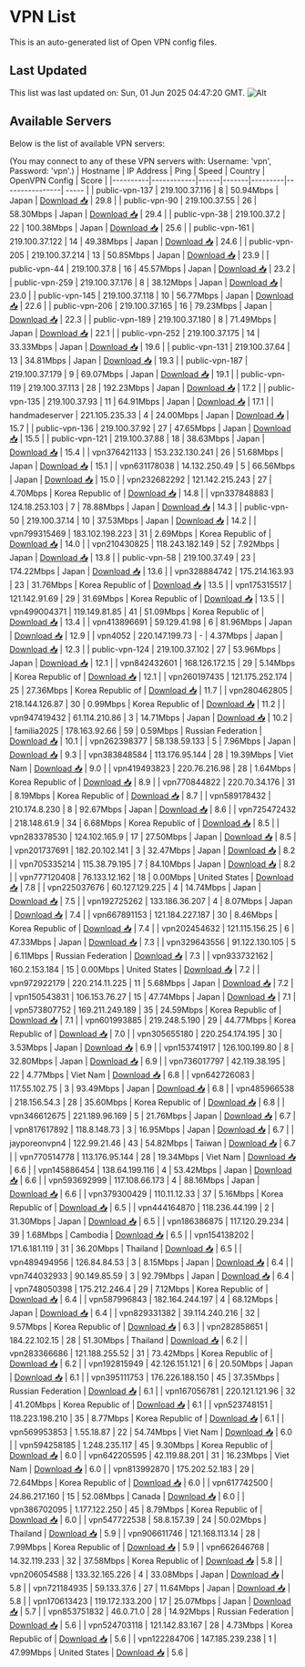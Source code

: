 # VPN List

This is an auto-generated list of Open VPN config files.

## Last Updated

This list was last updated on: Sun, 01 Jun 2025 04:47:20 GMT.
![Alt](https://repobeats.axiom.co/api/embed/186b98318ef1479477931607c1ad7d823f12451f.svg "Repobeats analytics image")

## Available Servers

Below is the list of available VPN servers:

(You may connect to any of these VPN servers with: Username: 'vpn', Password: 'vpn'.)
| Hostname | IP Address | Ping | Speed | Country | OpenVPN Config | Score |
|----------|------------|------|-------|---------|----------------| ----- |
| public-vpn-137 | 219.100.37.116 | 8 | 50.94Mbps | Japan | [Download 📥](./configs/server_0_JP.ovpn) | 29.8 |
| public-vpn-90 | 219.100.37.55 | 26 | 58.30Mbps | Japan | [Download 📥](./configs/server_1_JP.ovpn) | 29.4 |
| public-vpn-38 | 219.100.37.2 | 22 | 100.38Mbps | Japan | [Download 📥](./configs/server_2_JP.ovpn) | 25.6 |
| public-vpn-161 | 219.100.37.122 | 14 | 49.38Mbps | Japan | [Download 📥](./configs/server_3_JP.ovpn) | 24.6 |
| public-vpn-205 | 219.100.37.214 | 13 | 50.85Mbps | Japan | [Download 📥](./configs/server_4_JP.ovpn) | 23.9 |
| public-vpn-44 | 219.100.37.8 | 16 | 45.57Mbps | Japan | [Download 📥](./configs/server_5_JP.ovpn) | 23.2 |
| public-vpn-259 | 219.100.37.176 | 8 | 38.12Mbps | Japan | [Download 📥](./configs/server_6_JP.ovpn) | 23.0 |
| public-vpn-145 | 219.100.37.118 | 10 | 56.77Mbps | Japan | [Download 📥](./configs/server_7_JP.ovpn) | 22.6 |
| public-vpn-206 | 219.100.37.165 | 16 | 79.23Mbps | Japan | [Download 📥](./configs/server_8_JP.ovpn) | 22.3 |
| public-vpn-189 | 219.100.37.180 | 8 | 71.49Mbps | Japan | [Download 📥](./configs/server_9_JP.ovpn) | 22.1 |
| public-vpn-252 | 219.100.37.175 | 14 | 33.33Mbps | Japan | [Download 📥](./configs/server_10_JP.ovpn) | 19.6 |
| public-vpn-131 | 219.100.37.64 | 13 | 34.81Mbps | Japan | [Download 📥](./configs/server_11_JP.ovpn) | 19.3 |
| public-vpn-187 | 219.100.37.179 | 9 | 69.07Mbps | Japan | [Download 📥](./configs/server_12_JP.ovpn) | 19.1 |
| public-vpn-119 | 219.100.37.113 | 28 | 192.23Mbps | Japan | [Download 📥](./configs/server_13_JP.ovpn) | 17.2 |
| public-vpn-135 | 219.100.37.93 | 11 | 64.91Mbps | Japan | [Download 📥](./configs/server_14_JP.ovpn) | 17.1 |
| handmadeserver | 221.105.235.33 | 4 | 24.00Mbps | Japan | [Download 📥](./configs/server_15_JP.ovpn) | 15.7 |
| public-vpn-136 | 219.100.37.92 | 27 | 47.65Mbps | Japan | [Download 📥](./configs/server_16_JP.ovpn) | 15.5 |
| public-vpn-121 | 219.100.37.88 | 18 | 38.63Mbps | Japan | [Download 📥](./configs/server_17_JP.ovpn) | 15.4 |
| vpn376421133 | 153.232.130.241 | 26 | 51.68Mbps | Japan | [Download 📥](./configs/server_18_JP.ovpn) | 15.1 |
| vpn631178038 | 14.132.250.49 | 5 | 66.56Mbps | Japan | [Download 📥](./configs/server_19_JP.ovpn) | 15.0 |
| vpn232682292 | 121.142.215.243 | 27 | 4.70Mbps | Korea Republic of | [Download 📥](./configs/server_20_KR.ovpn) | 14.8 |
| vpn337848883 | 124.18.253.103 | 7 | 78.88Mbps | Japan | [Download 📥](./configs/server_21_JP.ovpn) | 14.3 |
| public-vpn-50 | 219.100.37.14 | 10 | 37.53Mbps | Japan | [Download 📥](./configs/server_22_JP.ovpn) | 14.2 |
| vpn799315469 | 183.102.198.223 | 31 | 2.69Mbps | Korea Republic of | [Download 📥](./configs/server_23_KR.ovpn) | 14.0 |
| vpn210430825 | 118.243.182.149 | 52 | 7.92Mbps | Japan | [Download 📥](./configs/server_24_JP.ovpn) | 13.8 |
| public-vpn-58 | 219.100.37.49 | 23 | 174.22Mbps | Japan | [Download 📥](./configs/server_25_JP.ovpn) | 13.6 |
| vpn328884742 | 175.214.163.93 | 23 | 31.76Mbps | Korea Republic of | [Download 📥](./configs/server_26_KR.ovpn) | 13.5 |
| vpn175315517 | 121.142.91.69 | 29 | 31.69Mbps | Korea Republic of | [Download 📥](./configs/server_27_KR.ovpn) | 13.5 |
| vpn499004371 | 119.149.81.85 | 41 | 51.09Mbps | Korea Republic of | [Download 📥](./configs/server_28_KR.ovpn) | 13.4 |
| vpn413896691 | 59.129.41.98 | 6 | 81.96Mbps | Japan | [Download 📥](./configs/server_29_JP.ovpn) | 12.9 |
| vpn4052 | 220.147.199.73 | - | 4.37Mbps | Japan | [Download 📥](./configs/server_30_JP.ovpn) | 12.3 |
| public-vpn-124 | 219.100.37.102 | 27 | 53.96Mbps | Japan | [Download 📥](./configs/server_31_JP.ovpn) | 12.1 |
| vpn842432601 | 168.126.172.15 | 29 | 5.14Mbps | Korea Republic of | [Download 📥](./configs/server_32_KR.ovpn) | 12.1 |
| vpn260197435 | 121.175.252.174 | 25 | 27.36Mbps | Korea Republic of | [Download 📥](./configs/server_33_KR.ovpn) | 11.7 |
| vpn280462805 | 218.144.126.87 | 30 | 0.99Mbps | Korea Republic of | [Download 📥](./configs/server_34_KR.ovpn) | 11.2 |
| vpn947419432 | 61.114.210.86 | 3 | 14.71Mbps | Japan | [Download 📥](./configs/server_35_JP.ovpn) | 10.2 |
| familia2025 | 178.163.92.66 | 59 | 0.59Mbps | Russian Federation | [Download 📥](./configs/server_36_RU.ovpn) | 10.1 |
| vpn262398377 | 58.138.59.133 | 5 | 7.96Mbps | Japan | [Download 📥](./configs/server_37_JP.ovpn) | 9.3 |
| vpn383848584 | 113.176.95.144 | 28 | 19.39Mbps | Viet Nam | [Download 📥](./configs/server_38_VN.ovpn) | 9.0 |
| vpn419493823 | 220.76.216.98 | 28 | 1.64Mbps | Korea Republic of | [Download 📥](./configs/server_39_KR.ovpn) | 8.9 |
| vpn770844822 | 220.70.34.176 | 31 | 8.19Mbps | Korea Republic of | [Download 📥](./configs/server_40_KR.ovpn) | 8.7 |
| vpn589178432 | 210.174.8.230 | 8 | 92.67Mbps | Japan | [Download 📥](./configs/server_41_JP.ovpn) | 8.6 |
| vpn725472432 | 218.148.61.9 | 34 | 6.68Mbps | Korea Republic of | [Download 📥](./configs/server_42_KR.ovpn) | 8.5 |
| vpn283378530 | 124.102.165.9 | 17 | 27.50Mbps | Japan | [Download 📥](./configs/server_43_JP.ovpn) | 8.5 |
| vpn201737691 | 182.20.102.141 | 3 | 32.47Mbps | Japan | [Download 📥](./configs/server_44_JP.ovpn) | 8.2 |
| vpn705335214 | 115.38.79.195 | 7 | 84.10Mbps | Japan | [Download 📥](./configs/server_45_JP.ovpn) | 8.2 |
| vpn777120408 | 76.133.12.162 | 18 | 0.00Mbps | United States | [Download 📥](./configs/server_46_US.ovpn) | 7.8 |
| vpn225037676 | 60.127.129.225 | 4 | 14.74Mbps | Japan | [Download 📥](./configs/server_47_JP.ovpn) | 7.5 |
| vpn192725262 | 133.186.36.207 | 4 | 8.07Mbps | Japan | [Download 📥](./configs/server_48_JP.ovpn) | 7.4 |
| vpn667891153 | 121.184.227.187 | 30 | 8.46Mbps | Korea Republic of | [Download 📥](./configs/server_49_KR.ovpn) | 7.4 |
| vpn202454632 | 121.115.156.25 | 6 | 47.33Mbps | Japan | [Download 📥](./configs/server_50_JP.ovpn) | 7.3 |
| vpn329643556 | 91.122.130.105 | 5 | 6.11Mbps | Russian Federation | [Download 📥](./configs/server_51_RU.ovpn) | 7.3 |
| vpn933732162 | 160.2.153.184 | 15 | 0.00Mbps | United States | [Download 📥](./configs/server_52_US.ovpn) | 7.2 |
| vpn972922179 | 220.214.11.225 | 11 | 5.68Mbps | Japan | [Download 📥](./configs/server_53_JP.ovpn) | 7.2 |
| vpn150543831 | 106.153.76.27 | 15 | 47.74Mbps | Japan | [Download 📥](./configs/server_54_JP.ovpn) | 7.1 |
| vpn573807752 | 169.211.249.189 | 35 | 24.59Mbps | Korea Republic of | [Download 📥](./configs/server_55_KR.ovpn) | 7.1 |
| vpn601993885 | 219.248.5.190 | 29 | 44.77Mbps | Korea Republic of | [Download 📥](./configs/server_56_KR.ovpn) | 7.0 |
| vpn305655180 | 220.254.174.195 | 30 | 3.53Mbps | Japan | [Download 📥](./configs/server_57_JP.ovpn) | 6.9 |
| vpn153741917 | 126.100.199.80 | 8 | 32.80Mbps | Japan | [Download 📥](./configs/server_58_JP.ovpn) | 6.9 |
| vpn736017797 | 42.119.38.195 | 22 | 4.77Mbps | Viet Nam | [Download 📥](./configs/server_59_VN.ovpn) | 6.8 |
| vpn642726083 | 117.55.102.75 | 3 | 93.49Mbps | Japan | [Download 📥](./configs/server_60_JP.ovpn) | 6.8 |
| vpn485966538 | 218.156.54.3 | 28 | 35.60Mbps | Korea Republic of | [Download 📥](./configs/server_61_KR.ovpn) | 6.8 |
| vpn346612675 | 221.189.96.169 | 5 | 21.76Mbps | Japan | [Download 📥](./configs/server_62_JP.ovpn) | 6.7 |
| vpn817617892 | 118.8.148.73 | 3 | 16.95Mbps | Japan | [Download 📥](./configs/server_63_JP.ovpn) | 6.7 |
| jayporeonvpn4 | 122.99.21.46 | 43 | 54.82Mbps | Taiwan | [Download 📥](./configs/server_64_TW.ovpn) | 6.7 |
| vpn770514778 | 113.176.95.144 | 28 | 19.34Mbps | Viet Nam | [Download 📥](./configs/server_65_VN.ovpn) | 6.6 |
| vpn145886454 | 138.64.199.116 | 4 | 53.42Mbps | Japan | [Download 📥](./configs/server_66_JP.ovpn) | 6.6 |
| vpn593692999 | 117.108.66.173 | 4 | 88.16Mbps | Japan | [Download 📥](./configs/server_67_JP.ovpn) | 6.6 |
| vpn379300429 | 110.11.12.33 | 37 | 5.16Mbps | Korea Republic of | [Download 📥](./configs/server_68_KR.ovpn) | 6.5 |
| vpn444164870 | 118.236.44.199 | 2 | 31.30Mbps | Japan | [Download 📥](./configs/server_69_JP.ovpn) | 6.5 |
| vpn186386875 | 117.120.29.234 | 39 | 1.68Mbps | Cambodia | [Download 📥](./configs/server_70_KH.ovpn) | 6.5 |
| vpn154138202 | 171.6.181.119 | 31 | 36.20Mbps | Thailand | [Download 📥](./configs/server_71_TH.ovpn) | 6.5 |
| vpn489494956 | 126.84.84.53 | 3 | 8.15Mbps | Japan | [Download 📥](./configs/server_72_JP.ovpn) | 6.4 |
| vpn744032933 | 90.149.85.59 | 3 | 92.79Mbps | Japan | [Download 📥](./configs/server_73_JP.ovpn) | 6.4 |
| vpn748050398 | 175.212.246.4 | 29 | 7.12Mbps | Korea Republic of | [Download 📥](./configs/server_74_KR.ovpn) | 6.4 |
| vpn587996843 | 182.164.244.197 | 4 | 68.12Mbps | Japan | [Download 📥](./configs/server_75_JP.ovpn) | 6.4 |
| vpn829331382 | 39.114.240.216 | 32 | 9.57Mbps | Korea Republic of | [Download 📥](./configs/server_76_KR.ovpn) | 6.3 |
| vpn282858651 | 184.22.102.15 | 28 | 51.30Mbps | Thailand | [Download 📥](./configs/server_77_TH.ovpn) | 6.2 |
| vpn283366686 | 121.188.255.52 | 31 | 73.42Mbps | Korea Republic of | [Download 📥](./configs/server_78_KR.ovpn) | 6.2 |
| vpn192815949 | 42.126.151.121 | 6 | 20.50Mbps | Japan | [Download 📥](./configs/server_79_JP.ovpn) | 6.1 |
| vpn395111753 | 176.226.188.150 | 45 | 37.35Mbps | Russian Federation | [Download 📥](./configs/server_80_RU.ovpn) | 6.1 |
| vpn167056781 | 220.121.121.96 | 32 | 41.20Mbps | Korea Republic of | [Download 📥](./configs/server_81_KR.ovpn) | 6.1 |
| vpn523748151 | 118.223.198.210 | 35 | 8.77Mbps | Korea Republic of | [Download 📥](./configs/server_82_KR.ovpn) | 6.1 |
| vpn569953853 | 1.55.18.87 | 22 | 54.74Mbps | Viet Nam | [Download 📥](./configs/server_83_VN.ovpn) | 6.0 |
| vpn594258185 | 1.248.235.117 | 45 | 9.30Mbps | Korea Republic of | [Download 📥](./configs/server_84_KR.ovpn) | 6.0 |
| vpn642205595 | 42.119.88.201 | 31 | 16.23Mbps | Viet Nam | [Download 📥](./configs/server_85_VN.ovpn) | 6.0 |
| vpn813992870 | 175.202.52.183 | 29 | 72.64Mbps | Korea Republic of | [Download 📥](./configs/server_86_KR.ovpn) | 6.0 |
| vpn617742500 | 24.86.217.160 | 15 | 52.08Mbps | Canada | [Download 📥](./configs/server_87_CA.ovpn) | 6.0 |
| vpn386702095 | 1.177.122.250 | 45 | 8.79Mbps | Korea Republic of | [Download 📥](./configs/server_88_KR.ovpn) | 6.0 |
| vpn547722538 | 58.8.157.39 | 24 | 50.02Mbps | Thailand | [Download 📥](./configs/server_89_TH.ovpn) | 5.9 |
| vpn906611746 | 121.168.113.14 | 28 | 7.99Mbps | Korea Republic of | [Download 📥](./configs/server_90_KR.ovpn) | 5.9 |
| vpn662646768 | 14.32.119.233 | 32 | 37.58Mbps | Korea Republic of | [Download 📥](./configs/server_91_KR.ovpn) | 5.8 |
| vpn206054588 | 133.32.165.226 | 4 | 33.08Mbps | Japan | [Download 📥](./configs/server_92_JP.ovpn) | 5.8 |
| vpn721184935 | 59.133.37.6 | 27 | 11.64Mbps | Japan | [Download 📥](./configs/server_93_JP.ovpn) | 5.8 |
| vpn170613423 | 119.172.133.200 | 17 | 25.07Mbps | Japan | [Download 📥](./configs/server_94_JP.ovpn) | 5.7 |
| vpn853751832 | 46.0.71.0 | 28 | 14.92Mbps | Russian Federation | [Download 📥](./configs/server_95_RU.ovpn) | 5.6 |
| vpn524703118 | 121.142.83.167 | 28 | 4.73Mbps | Korea Republic of | [Download 📥](./configs/server_96_KR.ovpn) | 5.6 |
| vpn122284706 | 147.185.239.238 | 1 | 47.99Mbps | United States | [Download 📥](./configs/server_97_US.ovpn) | 5.6 |
